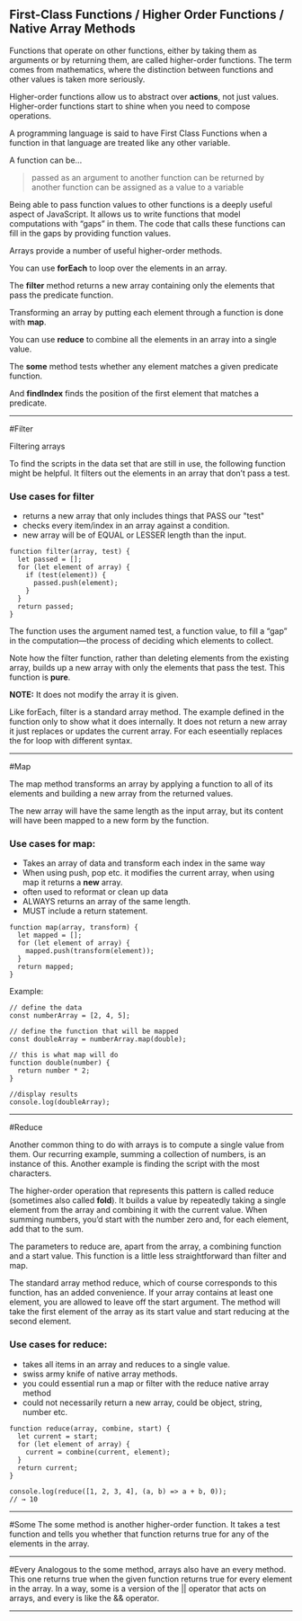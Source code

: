 ## First-Class Functions / Higher Order Functions / Native Array Methods

Functions that operate on other functions, either by taking them as arguments or by returning them, are called higher-order functions. The term comes from mathematics, where the distinction between functions and other values is taken more seriously.

Higher-order functions allow us to abstract over **actions**, not just values. Higher-order functions start to shine when you need to compose operations.

A programming language is said to have First Class Functions when a function in that language are treated like any other variable.

A function can be...

> passed as an argument to another function
> can be returned by another function
> can be assigned as a value to a variable

Being able to pass function values to other functions is a deeply useful aspect of JavaScript. It allows us to write functions that model computations with “gaps” in them. The code that calls these functions can fill in the gaps by providing function values.

Arrays provide a number of useful higher-order methods.

You can use **forEach** to loop over the elements in an array.

The **filter** method returns a new array containing only the elements that pass the predicate function.

Transforming an array by putting each element through a function is done with **map**.

You can use **reduce** to combine all the elements in an array into a single value.

The **some** method tests whether any element matches a given predicate function.

And **findIndex** finds the position of the first element that matches a predicate.

---

#Filter

Filtering arrays

To find the scripts in the data set that are still in use, the following function might be helpful. It filters out the elements in an array that don’t pass a test.

### Use cases for filter

- returns a new array that only includes things that PASS our "test"
- checks every item/index in an array against a condition.
- new array will be of EQUAL or LESSER length than the input.

```
function filter(array, test) {
  let passed = [];
  for (let element of array) {
    if (test(element)) {
      passed.push(element);
    }
  }
  return passed;
}
```

The function uses the argument named test, a function value, to fill a “gap” in the computation—the process of deciding which elements to collect.

Note how the filter function, rather than deleting elements from the existing array, builds up a new array with only the elements that pass the test. This function is **pure**.

**NOTE:** It does not modify the array it is given.

Like forEach, filter is a standard array method. The example defined in the function only to show what it does internally. It does not return a new array it just replaces or updates the current array. For each eseentially replaces the for loop with different syntax.

---

#Map

The map method transforms an array by applying a function to all of its elements and building a new array from the returned values.

The new array will have the same length as the input array, but its content will have been mapped to a new form by the function.

### Use cases for map:

- Takes an array of data and transform each index in the same way
- When using push, pop etc. it modifies the current array, when using map it returns a **new** array.
- often used to reformat or clean up data
- ALWAYS returns an array of the same length.
- MUST include a return statement.

```
function map(array, transform) {
  let mapped = [];
  for (let element of array) {
    mapped.push(transform(element));
  }
  return mapped;
}
```

Example:

```
// define the data
const numberArray = [2, 4, 5];

// define the function that will be mapped
const doubleArray = numberArray.map(double);

// this is what map will do
function double(number) {
  return number * 2;
}

//display results
console.log(doubleArray);
```

---

#Reduce

Another common thing to do with arrays is to compute a single value from them. Our recurring example, summing a collection of numbers, is an instance of this. Another example is finding the script with the most characters.

The higher-order operation that represents this pattern is called reduce (sometimes also called **fold**). It builds a value by repeatedly taking a single element from the array and combining it with the current value. When summing numbers, you’d start with the number zero and, for each element, add that to the sum.

The parameters to reduce are, apart from the array, a combining function and a start value. This function is a little less straightforward than filter and map.

The standard array method reduce, which of course corresponds to this function, has an added convenience. If your array contains at least one element, you are allowed to leave off the start argument. The method will take the first element of the array as its start value and start reducing at the second element.

### Use cases for reduce:

- takes all items in an array and reduces to a single value.
- swiss army knife of native array methods.
- you could essential run a map or filter with the reduce native array method
- could not necessarily return a new array, could be object, string, number etc.

```
function reduce(array, combine, start) {
  let current = start;
  for (let element of array) {
    current = combine(current, element);
  }
  return current;
}

console.log(reduce([1, 2, 3, 4], (a, b) => a + b, 0));
// → 10
```

---

#Some
The some method is another higher-order function. It takes a test function and tells you whether that function returns true for any of the elements in the array.

---

#Every
Analogous to the some method, arrays also have an every method. This one returns true when the given function returns true for every element in the array. In a way, some is a version of the || operator that acts on arrays, and every is like the && operator.

---
